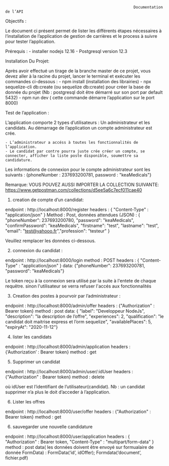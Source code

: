 
                                                             Documentation de l’API

Objectifs :

Le document ci présent permet de lister les différents étapes nécessaires à l’installation de l’application de gestion de carrières et le process à suivre pour tester l’application.

Prérequis :
    -  installer nodejs 12.16
    -  Postgresql version 12.3


Installation Du Projet:



Après avoir effectué un tirage de la branche master de ce projet,
vous devez aller à la racine du projet, lancer le terminal et exécuter les commandes ci-dessous :
      - npm install (installation des librairies)
      - npx sequelize-cli db:create (ou sequelize db:create) pour créer la base de donnée du projet (Nb : postgresql doit être démarré sur son port par default 5432)
      - npm run dev ( cette commande démarre l’application sur le port 8000)


Test de l’application :

L’application comporte 2 types d’utilisateurs : Un administrateur et les candidats. Au démarrage de l’application un compte administrateur est crée.

    - L’administrateur a accéss à toutes les fonctionnalités de l’application.
    - Le candidat par contre pourra juste crée créer un compte, se connecter, afficher la liste poste disponible, soumettre sa candidature.

Les informations de connexion pour le compte administrateur sont les suivants : {phoneNumber : 237693200781, password : "keaMedicals"}

Remarque: VOUS POUVEZ AUSSI IMPORTER LA COLLECTION SUIVANTE: https://www.getpostman.com/collections/d5ee5a6c7ecf011cae40

1. creation de compte d’un candidat:

endpoint : http://localhost:8000/register
headers : { "Content-Type" : "application/json" }
Method : Post,
données attendues (JSON) :
  { "phoneNumber": 237693200780, "password": "keaMedicals", "confirmPassword": "keaMedicals", "firstname": "test", "lastname": "test", "email": "test@yahooo.fr","profession": "testeur" }

Veuillez remplacer les données ci-dessous.

2. connexion du candidat :

endpoint : http://localhost:8000/login
method : POST
headers : { "Content-Type" : "application/json" }
data:  {"phoneNumber": 237693200781, "password": "keaMedicals"}

Le token reçu à la connexion sera utilisé par la suite à l'entete de chaque requêtre. sinon l'utilisateur se verra refuser l'accés aux fonctionnalités

3. Creation des postes à pourvoir par l’administrateur :

endpoint : http://localhost:8000/admin/offer
headers : {"Authorization" : Bearer token}
method : post
data: { "label": "Developpeur NodeJs", "description": "la description de l’offre", "experiences": 2,
    "qualification": "le candidat doit maitrise express et l’orm sequelize", "availablePlaces": 5, "expiryAt": "2020-11-12"}

4. lister les candidats 

endpoint : http://localhost:8000/admin/application
headers : {‘Authorization’ : Bearer token}
method : get

5. Supprimer un candidat 

endpoint : http://localhost:8000/admin/user/:idUser
headers : {"Authorization" : Bearer token}
method : delete

où idUser est l’identifiant de l’utilisateur(candidat). Nb : un candidat supprimer n’a plus le doit d’acceder à l’application.

6. Lister les offres 

endpoint : http://localhost:8000/user/offer
headers : {"Authorization" : Bearer token}
method : get

6. sauvegarder une nouvelle candidature

endpoint : http://localhost:8000/user/application
headers : { "Authorization" : Bearer token, "Content-Type" : "multipart/form-data" }
method : post
data( les données doivent être envoyé sur formualaire de donnée FormData) :  FormData(‘id’, idOffer); Formdata(‘document’, fichier.pdf)